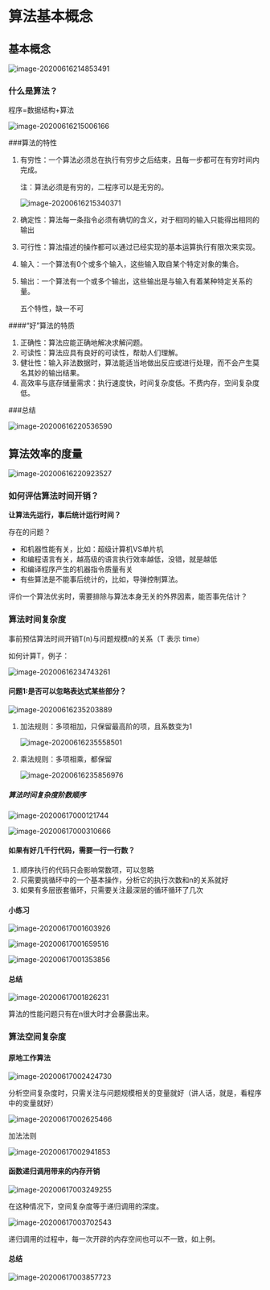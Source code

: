 # 算法基本概念

## 基本概念

![image-20200616214853491](https://cdn.jsdelivr.net/gh/KimYangOfCat/MyPicStorage/2021-CSPostgraduate-408/20200810001358.jpg)

### 什么是算法？

程序=数据结构+算法

![image-20200616215006166](https://cdn.jsdelivr.net/gh/KimYangOfCat/MyPicStorage/2021-CSPostgraduate-408/20200810001359.jpg)

###算法的特性

1. 有穷性：一个算法必须总在执行有穷步之后结束，且每一步都可在有穷时间内完成。

   注：算法必须是有穷的，二程序可以是无穷的。

   ![image-20200616215340371](https://cdn.jsdelivr.net/gh/KimYangOfCat/MyPicStorage/2021-CSPostgraduate-408/20200810001400.jpg)

2. 确定性：算法每一条指令必须有确切的含义，对于相同的输入只能得出相同的输出

3. 可行性：算法描述的操作都可以通过已经实现的基本运算执行有限次来实现。

4. 输入：一个算法有0个或多个输入，这些输入取自某个特定对象的集合。

5. 输出：一个算法有一个或多个输出，这些输出是与输入有着某种特定关系的量。

   五个特性，缺一不可

####“好”算法的特质

1. 正确性：算法应能正确地解决求解问题。
2. 可读性：算法应具有良好的可读性，帮助人们理解。
3. 健壮性：输入非法数据时，算法能适当地做出反应或进行处理，而不会产生莫名其妙的输出结果。
4. 高效率与底存储量需求：执行速度快，时间复杂度低。不费内存，空间复杂度低。

###总结

![image-20200616220536590](https://cdn.jsdelivr.net/gh/KimYangOfCat/MyPicStorage/2021-CSPostgraduate-408/20200810001401.jpg)

## 算法效率的度量

![image-20200616220923527](https://cdn.jsdelivr.net/gh/KimYangOfCat/MyPicStorage/2021-CSPostgraduate-408/20200810001402.jpg)

### 如何评估算法时间开销？

**让算法先运行，事后统计运行时间？**

存在的问题？

* 和机器性能有关，比如：超级计算机VS单片机
* 和编程语言有关，越高级的语言执行效率越低，没错，就是越低
* 和编译程序产生的机器指令质量有关
* 有些算法是不能事后统计的，比如，导弹控制算法。

评价一个算法优劣时，需要排除与算法本身无关的外界因素，能否事先估计？

### 算法时间复杂度

事前预估算法时间开销T(n)与问题规模n的关系（T 表示 time）

如何计算T，例子：

![image-20200616234743261](https://cdn.jsdelivr.net/gh/KimYangOfCat/MyPicStorage/2021-CSPostgraduate-408/20200810001403.jpg)

#### 问题1:是否可以忽略表达式某些部分？

![image-20200616235203889](https://cdn.jsdelivr.net/gh/KimYangOfCat/MyPicStorage/2021-CSPostgraduate-408/20200810001404.jpg)

1.  加法规则：多项相加，只保留最高阶的项，且系数变为1

    ![image-20200616235558501](https://cdn.jsdelivr.net/gh/KimYangOfCat/MyPicStorage/2021-CSPostgraduate-408/20200810001405.jpg)

2.  乘法规则：多项相乘，都保留

    ![image-20200616235856976](https://cdn.jsdelivr.net/gh/KimYangOfCat/MyPicStorage/2021-CSPostgraduate-408/20200810001406.jpg)

##### 算法时间复杂度阶数顺序

![image-20200617000121744](https://cdn.jsdelivr.net/gh/KimYangOfCat/MyPicStorage/2021-CSPostgraduate-408/20200810001407.jpg)

![image-20200617000310666](https://cdn.jsdelivr.net/gh/KimYangOfCat/MyPicStorage/2021-CSPostgraduate-408/20200810001408.jpg)

#### 如果有好几千行代码，需要一行一行数？

1.  顺序执行的代码只会影响常数项，可以忽略
2.  只需要挑循环中的一个基本操作，分析它的执行次数和n的关系就好
3.  如果有多层嵌套循环，只需要关注最深层的循环循环了几次

#### 小练习

![image-20200617001603926](https://cdn.jsdelivr.net/gh/KimYangOfCat/MyPicStorage/2021-CSPostgraduate-408/20200810001409.jpg)

![image-20200617001659516](https://cdn.jsdelivr.net/gh/KimYangOfCat/MyPicStorage/2021-CSPostgraduate-408/20200810001410.jpg)

![image-20200617001353856](https://cdn.jsdelivr.net/gh/KimYangOfCat/MyPicStorage/2021-CSPostgraduate-408/20200810001411.jpg)

#### 总结

![image-20200617001826231](https://cdn.jsdelivr.net/gh/KimYangOfCat/MyPicStorage/2021-CSPostgraduate-408/20200810001412.jpg)

算法的性能问题只有在n很大时才会暴露出来。

### 算法空间复杂度

#### 原地工作算法

![image-20200617002424730](https://cdn.jsdelivr.net/gh/KimYangOfCat/MyPicStorage/2021-CSPostgraduate-408/20200810001413.jpg)

分析空间复杂度时，只需关注与问题规模相关的变量就好（讲人话，就是，看程序中的变量就好）

![image-20200617002625466](https://cdn.jsdelivr.net/gh/KimYangOfCat/MyPicStorage/2021-CSPostgraduate-408/20200810001414.jpg)

加法法则

![image-20200617002941853](https://cdn.jsdelivr.net/gh/KimYangOfCat/MyPicStorage/2021-CSPostgraduate-408/20200810001415.jpg)

#### 函数递归调用带来的内存开销

![image-20200617003249255](https://cdn.jsdelivr.net/gh/KimYangOfCat/MyPicStorage/2021-CSPostgraduate-408/20200810001416.jpg)

在这种情况下，空间复杂度等于递归调用的深度。

![image-20200617003702543](https://cdn.jsdelivr.net/gh/KimYangOfCat/MyPicStorage/2021-CSPostgraduate-408/20200810001417.jpg)

递归调用的过程中，每一次开辟的内存空间也可以不一致，如上例。

#### 总结

![image-20200617003857723](https://cdn.jsdelivr.net/gh/KimYangOfCat/MyPicStorage/2021-CSPostgraduate-408/20200810001418.jpg)

